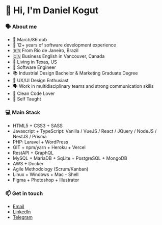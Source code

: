 # 👋 Hi, I'm Daniel Kogut 

### 🗣 About me

 - 🎉 March/86 dob
 - 🌱 12+ years of software development experience
 - 🇧🇷  From Rio de Janeiro, Brazil
 - 🇨🇦  Business English in Vancouver, Canada 
 - 🏡 Living in Texas, US
 - 🚀 Software Engineer
 - 📚 Industrial Design Bachelor & Marketing Graduate Degree 
 - 🔭 UX/UI Design Enthusiast
 - 🗣  Work in multidisciplinary teams and strong communication skills
 - 💙 Clean Code Lover
 - 🔫 Self Taught


### 💻 Main Stack

- HTML5 + CSS3 + SASS
- Javascript + TypeScript: Vanilla / VueJS / React / JQuery / NodeJS / NestJS / Prisma
- PHP: Laravel + WordPress
- GIT + npm/yarn + Heroku + Vercel
- RestAPI + GraphQL
- MySQL + MariaDB + SqLite + PostgreSQL + MongoDB
- AWS + Docker
- Agile Methodology (Scrum/Kanban)
- Linux + Windows + Mac - Shell
- Figma + Photoshop + Illustrator

### 📫 Get in touch

<!-- - [Portfolio](https://danielkogut.com.br/) -->
- [Email](mailto:danieltugok@gmail.com)
- [LinkedIn](https://www.linkedin.com/in/danielkogut/)
- [Telegram](https://t.me/danielkogut)






<!-- 
SUMMARY CV 

My name is Daniel Kogut, and I'm from Brazil. 🇧🇷

📕 Bachelor Degree in Industrial Design and a Graduate Degree in Marketing.
🔭 I Started working in the IT world as UX/UI Designer and quickly moved to Frontend Developer.
🗣 I consider myself a professional who knows how to work in multidisciplinary teams and strong communication skills. 
🌎 Since I was young I took English courses and improved it by living 1 year in Vancouver, Canada 🇨🇦 studying business English .
 
🌱 12+ years of software development experience with expertise in Web development and digital technologies including HTML 5, CSS 3, CSS Preprocessing (SASS), Vanilla JavaScript, JS frameworks ( JQuery, VueJS ), Ajax, JSON and XML, Git version control, npm package control, WordPress, PHP and Laravel, MVC Design Pattern, Integrations WebServices (RestAPIs), Docker, NodeJS, MySQL and AWS. Experience working in Agile (Scrum / Kanban) development cycles, Figma prototyping, Photoshop and Illustrator.

 -->




<!--
**danieltugok/danieltugok** is a ✨ _special_ ✨ repository because its `README.md` (this file) appears on your GitHub profile.

Here are some ideas to get you started:

- 🔭 I’m currently working on ...
- 🌱 I’m currently learning ...
- 👯 I’m looking to collaborate on ...
- 🤔 I’m looking for help with ...
- 💬 Ask me about ...
- 📫 How to reach me: ...
- 😄 Pronouns: ...
- ⚡ Fun fact: ...
-->
